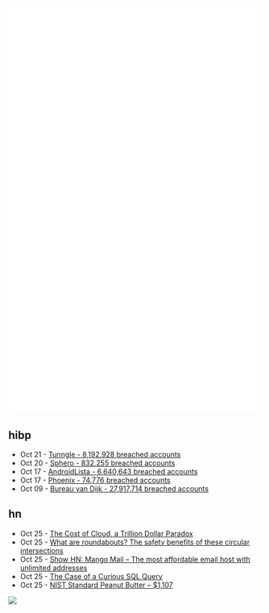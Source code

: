 ![Metrics](https://raw.githubusercontent.com/phixion/phixion/master/metrics.svg)

## hibp

<!--
for https://github.com/phixion/phixion/blob/main/.github/workflows/feeds.yml
-->
<!--START_SECTION:haveibeenpwnd-->
- Oct 21 - [Tunngle - 8,192,928 breached accounts](https://haveibeenpwned.com/PwnedWebsites#Tunngle)
- Oct 20 - [Sphero - 832,255 breached accounts](https://haveibeenpwned.com/PwnedWebsites#Sphero)
- Oct 17 - [AndroidLista - 6,640,643 breached accounts](https://haveibeenpwned.com/PwnedWebsites#AndroidLista)
- Oct 17 - [Phoenix - 74,776 breached accounts](https://haveibeenpwned.com/PwnedWebsites#Phoenix)
- Oct 09 - [Bureau van Dijk - 27,917,714 breached accounts](https://haveibeenpwned.com/PwnedWebsites#BVD)
<!--END_SECTION:haveibeenpwnd-->

## hn

<!--
for https://github.com/phixion/phixion/blob/main/.github/workflows/feeds.yml
-->
<!--START_SECTION:hn-->
- Oct 25 - [The Cost of Cloud, a Trillion Dollar Paradox](https://a16z.com/the-cost-of-cloud-a-trillion-dollar-paradox/)
- Oct 25 - [What are roundabouts? The safety benefits of these circular intersections](https://theconversation.com/what-are-roundabouts-a-transportation-engineer-explains-the-safety-benefits-of-these-circular-intersections-215412)
- Oct 25 - [Show HN: Mango Mail – The most affordable email host with unlimited addresses](https://mymangomail.com/)
- Oct 25 - [The Case of a Curious SQL Query](https://buttondown.email/jaffray/archive/the-case-of-a-curious-sql-query/)
- Oct 25 - [NIST Standard Peanut Butter – $1,107](https://shop.nist.gov/ccrz__ProductDetails?sku=2387&cclcl=en_US)
<!--END_SECTION:hn-->

<!--
for https://yhype.me
-->
![](https://hit.yhype.me/github/profile?user_id=13013670)
